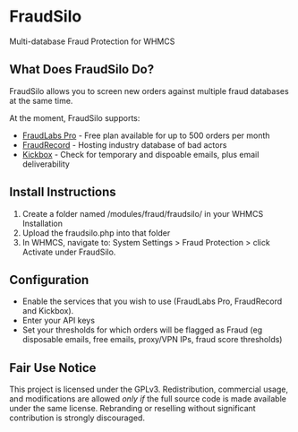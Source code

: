 # FraudSilo
Multi-database Fraud Protection for WHMCS

## What Does FraudSilo Do?
FraudSilo allows you to screen new orders against multiple fraud databases at the same time. 

At the moment, FraudSilo supports:
* [FraudLabs Pro](http://www.fraudlabspro.com/?ref=20215) - Free plan available for up to 500 orders per month
* [FraudRecord](https://www.fraudrecord.com/) - Hosting industry database of bad actors
* [Kickbox](https://kickbox.com) - Check for temporary and dispoable emails, plus email deliverability

## Install Instructions
1. Create a folder named /modules/fraud/fraudsilo/ in your WHMCS Installation
2. Upload the fraudsilo.php into that folder
3. In WHMCS, navigate to: System Settings > Fraud Protection > click Activate under FraudSilo. 

## Configuration
* Enable the services that you wish to use (FraudLabs Pro, FraudRecord and Kickbox).
* Enter your API keys
* Set your thresholds for which orders will be flagged as Fraud (eg disposable emails, free emails, proxy/VPN IPs, fraud score thresholds)

## Fair Use Notice
This project is licensed under the GPLv3. Redistribution, commercial usage, and modifications are allowed *only if* the full source code is made available under the same license. Rebranding or reselling without significant contribution is strongly discouraged.
